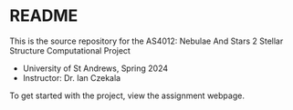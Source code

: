 # README

This is the source repository for the AS4012: Nebulae And Stars 2 Stellar Structure Computational Project
* University of St Andrews, Spring 2024
* Instructor: Dr. Ian Czekala

To get started with the project, view the assignment webpage.
